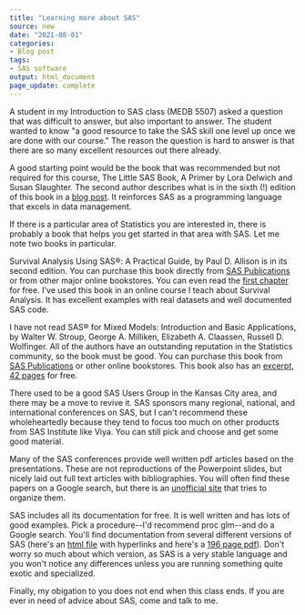 ```yaml
---
title: "Learning more about SAS"
source: new
date: "2021-08-01"
categories:
- Blog post
tags:
- SAS software
output: html_document
page_update: complete
---
```


A student in my Introduction to SAS class (MEDB 5507) asked a question that was difficult to answer, but also important to answer. The student wanted to know "a good resource to take the SAS skill one level up once we are done with our course." The reason the question is hard to answer is that there are so many excellent resources out there already.

<!--more-->

A good starting point would be the book that was recommended but not required for this course, The Little SAS Book, A Primer by Lora Delwich and Susan Slaughter. The second author describes what is in the sixth (!) edition of this book in a [blog post][sla1]. It reinforces SAS as a programming language that excels in data management.

If there is a particular area of Statistics you are interested in, there is probably a book that helps you get started in that area with SAS. Let me note two books in particular.

Survival Analysis Using SAS®: A Practical Guide, by Paul D. Allison is in its second edition. You can purchase this book directly from [SAS Publications][ali1] or from other major online bookstores. You can even read the [first chapter][ali2] for free. I've used this book in an online course I teach about Survival Analysis. It has excellent examples with real datasets and well documented SAS code.

I have not read SAS® for Mixed Models: Introduction and Basic Applications, by Walter W. Stroup, George A. Milliken, Elizabeth A. Claassen, Russell D. Wolfinger. All of the authors have an outstanding reputation in the Statistics community, so the book must be good. You can purchase this book from [SAS Publications][str1] or other online bookstores. This book also has an [excerpt, 42 pages][str2] for free.

There used to be a good SAS Users Group in the Kansas City area, and there may be a move to revive it. SAS sponsors many regional, national, and international conferences on SAS, but I can't recommend these wholeheartedly because they tend to focus too much on other products from SAS Institute like Viya. You can still pick and choose and get some good material.

Many of the SAS conferences provide well written pdf articles based on the presentations. These are not reproductions of the Powerpoint slides, but nicely laid out full text articles with bibliographies. You will often find these papers on a Google search, but there is an [unofficial site][jan1] that tries to organize them.

SAS includes all its documentation for free. It is well written and has lots of good examples. Pick a procedure--I'd recommend proc glm--and do a Google search. You'll find documentation from several different versions of SAS (here's an [html file][sas1] with hyperlinks and here's a [196 page pdf][sas2]). Don't worry so much about which version, as SAS is a very stable language and you won't notice any differences unless you are running something quite exotic and specialized.

Finally, my obigation to you does not end when this class ends. If you are ever in need of advice about SAS, come and talk to me.

[ali1]: https://www.sas.com/store/books/categories/usage-and-reference/survival-analysis-using-sas-a-practical-guide-second-edition/prodBK_61339_en.html
[ali2]: https://www.sas.com/storefront/aux/en/spsurvivalanly/61339_excerpt.pdf

[jan1]: https://www.lexjansen.com/

[sas1]: https://documentation.sas.com/doc/en/pgmsascdc/9.4_3.3/statug/statug_glm_syntax01.htm
[sas2]: https://support.sas.com/documentation/onlinedoc/stat/141/glm.pdf

[sla1]: https://blogs.sas.com/content/sgf/2019/10/29/the-little-sas-book-gets-even-better/

[str1]: https://www.sas.com/store/books/categories/usage-and-reference/sas-for-mixed-models-introduction-and-basic-applications/prodBK_68787_en.html
[str2]: https://support.sas.com/content/dam/SAS/support/en/books/sas-for-mixed-models-an-introduction/68787_excerpt.pdf

